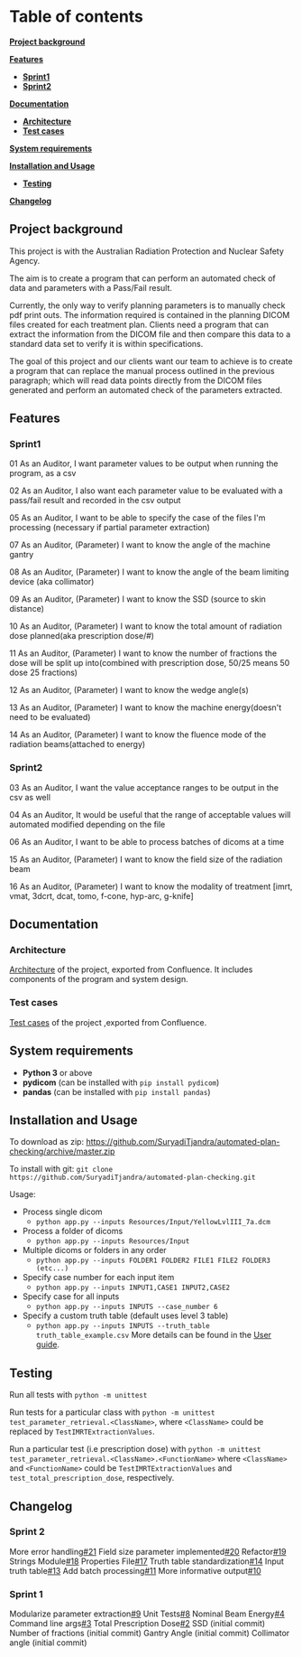 # Table of contents
[**Project background**](#project-background)

[**Features**](#features)
  * [**Sprint1**](#sprint1)
  * [**Sprint2**](#sprint2)
  
[**Documentation**](#documentation)
  * [**Architecture**](#architecture)
  * [**Test cases**](#test-cases)
  
[**System requirements**](#system-requirements)

[**Installation and Usage**](#installation-and-usage)
  * [**Testing**](#testing)
  
[**Changelog**](#changelog)

## Project background
This project is with the Australian Radiation Protection and Nuclear Safety Agency.

The aim is to create a program that can perform an automated check of data and parameters with a Pass/Fail result.

Currently, the only way to verify planning parameters is to manually check pdf print outs. The information required is contained in the planning DICOM files created for each treatment plan. Clients need a program that can extract the information from the DICOM file and then compare this data to a standard data set to verify it is within specifications.

The goal of this project and our clients want our team to achieve is to create a program that can replace the manual process outlined in the previous paragraph; which will read data points directly from the DICOM files generated and perform an automated check of the parameters extracted.

## Features
### Sprint1
01	As an Auditor,	I want parameter values to be output when running the program, as a csv

02	As an Auditor,	I also want each parameter value to be evaluated with a pass/fail result and recorded in the csv output

05	As an Auditor,	I want to be able to specify the case of the files I'm processing (necessary if partial parameter extraction)

07	As an Auditor,	(Parameter) I want to know the angle of the machine gantry

08	As an Auditor,	(Parameter) I want to know the angle of the beam limiting device (aka collimator)

09	As an Auditor,	(Parameter) I want to know the SSD (source to skin distance)

10	As an Auditor,	(Parameter) I want to know the total amount of radiation dose planned(aka prescription dose/#)

11	As an Auditor,	(Parameter) I want to know the number of fractions the dose will be split up into(combined with prescription dose, 50/25 means 50 dose 25 fractions)

12	As an Auditor,	(Parameter) I want to know the wedge angle(s)

13	As an Auditor,	(Parameter) I want to know the machine energy(doesn't need to be evaluated)

14	As an Auditor,	(Parameter) I want to know the fluence mode of the radiation beams(attached to energy)
### Sprint2
03	As an Auditor,	I want the value acceptance ranges to be output in the csv as well

04	As an Auditor,	It would be useful that  the range of acceptable values will automated modified depending on the file

06	As an Auditor,	I want to be able to process batches of dicoms at a time

15	As an Auditor,	(Parameter) I want to know the field size of the radiation beam

16	As an Auditor,  (Parameter) I want to know the modality of treatment [imrt, vmat, 3dcrt, dcat, tomo, f-cone, hyp-arc, g-knife]

## Documentation

### Architecture
[Architecture](https://github.com/SuryadiTjandra/automated-plan-checking/blob/master/docs/atkoala-Architecture-271020-1313-2124.pdf) of the project, exported from Confluence. It includes components of the program and system design.
### Test cases
[Test cases](https://github.com/SuryadiTjandra/automated-plan-checking/blob/master/tests/atkoala-Test-271020-0054-2114.pdf) of the project ,exported from Confluence.

## System requirements
- **Python 3** or above
- **pydicom** (can be installed with `pip install pydicom`)
- **pandas** (can be installed with `pip install pandas`)

## Installation and Usage

To download as zip: <https://github.com/SuryadiTjandra/automated-plan-checking/archive/master.zip>

To install with git: `git clone https://github.com/SuryadiTjandra/automated-plan-checking.git`

Usage:

- Process single dicom
  - `python app.py --inputs Resources/Input/YellowLvlIII_7a.dcm`
- Process a folder of dicoms
  - `python app.py --inputs Resources/Input`
- Multiple dicoms or folders in any order
  - `python app.py --inputs FOLDER1 FOLDER2 FILE1 FILE2 FOLDER3 (etc...)`
- Specify case number for each input item
  - `python app.py --inputs INPUT1,CASE1 INPUT2,CASE2`
- Specify case for all inputs
  - `python app.py --inputs INPUTS --case_number 6`
- Specify a custom truth table (default uses level 3 table)
  - `python app.py --inputs INPUTS --truth_table truth_table_example.csv`
More details can be found in the [User guide](https://github.com/SuryadiTjandra/automated-plan-checking/blob/master/docs/atkoala-UserGuide-271020-1338-2126.pdf).

## Testing

Run all tests with `python -m unittest`

Run tests for a particular class with `python -m unittest test_parameter_retrieval.<ClassName>`, where `<ClassName>` could be replaced by `TestIMRTExtractionValues`.

Run a particular test (i.e prescription dose) with `python -m unittest test_parameter_retrieval.<ClassName>.<FunctionName>` where `<ClassName>` and `<FunctionName>` could be `TestIMRTExtractionValues` and `test_total_prescription_dose`, respectively.

## Changelog

### Sprint 2
More error handling[#21](#21)
Field size parameter implemented[#20](#20)
Refactor[#19](#19)
Strings Module[#18](#18)
Properties File[#17](#17)
Truth table standardization[#14](#14)
Input truth table[#13](#13)
Add batch processing[#11](#11)
More informative output[#10](#10)

### Sprint 1

Modularize parameter extraction[#9](#9)
Unit Tests[#8](#8)
Nominal Beam Energy[#4](#7)
Command line args[#3](#3)
Total Prescription Dose[#2](#2)
SSD (initial commit)
Number of fractions (initial commit)
Gantry Angle (initial commit)
Collimator angle (initial commit)
